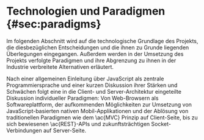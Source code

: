# Technologien und Paradigmen {#sec:paradigms}
Im folgenden Abschnitt wird auf die technologische Grundlage des Projekts, die diesbezüglichen Entscheidungen und die ihnen zu Grunde liegenden Überlegungen eingegangen. Außerdem werden in der Umsetzung des Projekts verfolgte Paradigmen und ihre Abgrenzung zu ihnen in der Industrie verbreitete Alternativen erläutert.

Nach einer allgemeinen Einleitung über JavaScript als zentrale Programmiersprache und einer kurzen Diskussion ihrer Stärken und Schwächen folgt eine in die Client- und Server-Architektur eingeteilte Diskussion individueller Paradigmen: Von Web-Browsern als Softwareplattform, der aufkommenden Möglichkeiten zur Umsetzung von JavaScript-basierten nativen Mobil-Applikationen und der Ablösung von traditionellen Paradigmen wie dem \ac{MVC} Prinzip auf Client-Seite, bis zu sich bewiesenen \ac{REST}-APIs und zukunftsträchtigen Socket-Verbindungen auf Server-Seite.
